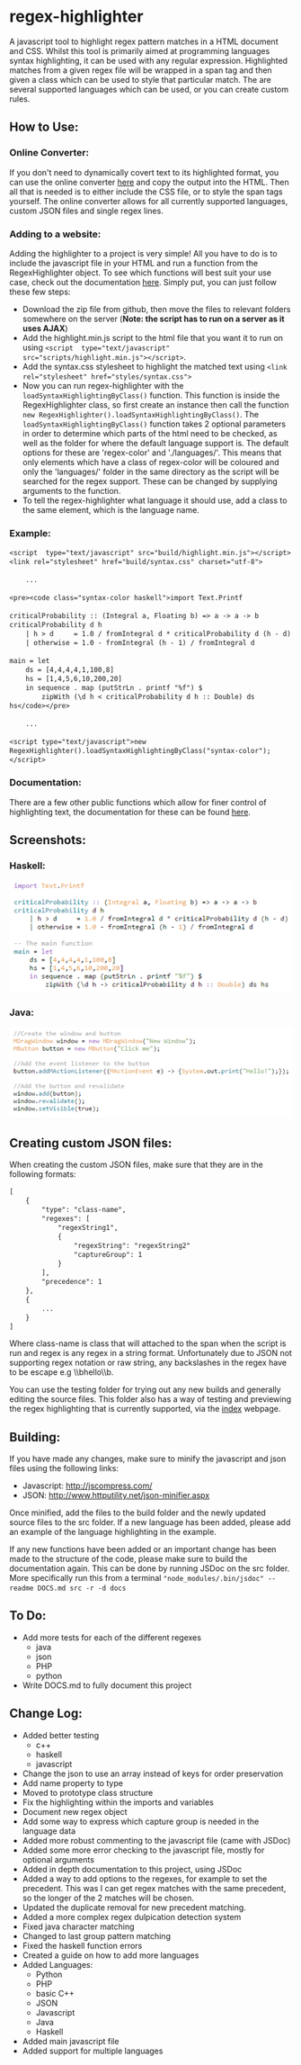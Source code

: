 # regex-highlighter
A javascript tool to highlight regex pattern matches in a HTML document and CSS. Whilst this tool is primarily aimed at programming languages syntax highlighting, it can be used with any regular expression. Highlighted matches from a given regex file will be wrapped in a span tag and then given a class which can be used to style that particular match. The are several supported languages which can be used, or you can create custom rules.

## How to Use:
### Online Converter:
If you don't need to dynamically covert text to its highlighted format, you can use the online converter [here](http://markhillman.info/#regex-highlighter) and copy the output into the HTML. Then all that is needed is to either include the CSS file, or to style the span tags yourself. The online converter allows for all currently supported languages, custom JSON files and single regex lines.

### Adding to a website:
Adding the highlighter to a project is very simple! All you have to do is to include the javascript file in your HTML and run a function from the RegexHighlighter object. To see which functions will best suit your use case, check out the documentation [here](http://markhillman.info/projects/regex-highlighter/docs).
Simply put, you can just follow these few steps:
- Download the zip file from github, then move the files to relevant folders somewhere on the server (**Note: the script has to run on a server as it uses AJAX**)
- Add the highlight.min.js script to the html file that you want it to run on using `<script  type="text/javascript" src="scripts/highlight.min.js"></script>`.
- Add the syntax.css stylesheet to highlight the matched text using `<link rel="stylesheet" href="styles/syntax.css">`
- Now you can run regex-highlighter with the `loadSyntaxHighlightingByClass()` function. This function is inside the RegexHighlighter class, so first create an instance then call the function `new RegexHighlighter().loadSyntaxHighlightingByClass()`. The `loadSyntaxHighlightingByClass()` function takes 2 optional parameters in order to determine which parts of the html need to be checked, as well as the folder for where the default language support is. The default options for these are 'regex-color' and './languages/'. This means that only elements which have a class of regex-color will be coloured and only the 'languages/' folder in the same directory as the script will be searched for the regex support. These can be changed by supplying arguments to the function.
- To tell the regex-highlighter what language it should use, add a class to the same element, which is the language name.

### Example:
```
<script  type="text/javascript" src="build/highlight.min.js"></script>
<link rel="stylesheet" href="build/syntax.css" charset="utf-8">

    ...    

<pre><code class="syntax-color haskell">import Text.Printf

criticalProbability :: (Integral a, Floating b) => a -> a -> b
criticalProbability d h
    | h > d     = 1.0 / fromIntegral d * criticalProbability d (h - d)
    | otherwise = 1.0 - fromIntegral (h - 1) / fromIntegral d

main = let
    ds = [4,4,4,4,1,100,8]
    hs = [1,4,5,6,10,200,20]
    in sequence . map (putStrLn . printf "%f") $
        zipWith (\d h < criticalProbability d h :: Double) ds hs</code></pre>

    ...

<script type="text/javascript">new RegexHighlighter().loadSyntaxHighlightingByClass("syntax-color");</script>
```

### Documentation:
There are a few other public functions which allow for finer control of highlighting text, the documentation for these can be found  [here](https://imitablerabbit.github.io/regex-highlighter/).

## Screenshots:
### Haskell:
![Haskell Syntax](screenshots/haskell.PNG)

### Java:
![Java Syntax](screenshots/java.PNG)

## Creating custom JSON files:
When creating the custom JSON files, make sure that they are in the following formats:
```
[
    {
        "type": "class-name",
        "regexes": [
            "regexString1",
            {
                "regexString": "regexString2"
                "captureGroup": 1
            }
        ],
        "precedence": 1
    },
    {
        ...
    }
]
```
Where class-name is class that will attached to the span when the script is run and regex is any regex in a string format. Unfortunately due to JSON not supporting regex notation or raw string, any backslashes in the regex have to be escape e.g \\\\bhello\\\\b.

You can use the testing folder for trying out any new builds and generally editing the source files. This folder also has a way of testing and previewing the regex highlighting that is currently supported, via the [index](src/testing/index.html) webpage.

## Building:
If you have made any changes, make sure to minify the javascript and json files using the following links:
- Javascript: http://jscompress.com/
- JSON: http://www.httputility.net/json-minifier.aspx

Once minified, add the files to the build folder and the newly updated source files to the src folder. If a new language has been added, please add an example of the language highlighting in the example.

If any new functions have been added or an important change has been made to the structure of the code, please make sure to build the documentation again. This can be done by running JSDoc on the src folder. More specifically run this from a terminal `"node_modules/.bin/jsdoc" --readme DOCS.md src -r -d docs`

## To Do:
- Add more tests for each of the different regexes
    - java
    - json
    - PHP
    - python
- Write DOCS.md to fully document this project

## Change Log:
- Added better testing
    - c++
    - haskell
    - javascript
- Change the json to use an array instead of keys for order preservation
- Add name property to type
- Moved to prototype class structure
- Fix the highlighting within the imports and variables
- Document new regex object
- Add some way to express which capture group is needed in the language data
- Added more robust commenting to the javascript file (came with JSDoc)
- Added some more error checking to the javascript file, mostly for optional arguments
- Added in depth documentation to this project, using JSDoc
- Added a way to add options to the regexes, for example to set the precedent. This was I can get regex matches with the same precedent, so the longer of the 2 matches will be chosen.
- Updated the duplicate removal for new precedent matching.
- Added a more complex regex dulpication detection system
- Fixed java character matching
- Changed to last group pattern matching
- Fixed the haskell function errors
- Created a guide on how to add more languages
- Added Languages:
    - Python
    - PHP
    - basic C++
    - JSON
    - Javascript
    - Java
    - Haskell
- Added main javascript file
- Added support for multiple languages
